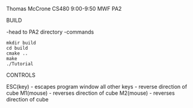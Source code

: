 Thomas McCrone
CS480
9:00-9:50 MWF
PA2

BUILD

-head to PA2 directory
-commands

	mkdir build
	cd build
	cmake ..
	make
	./Tutorial

CONTROLS

ESC(key) - escapes program window
all other keys - reverse direction of cube
M1(mouse) - reverses direction of cube
M2(mouse) - reverses direction of cube